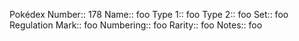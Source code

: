 Pokédex Number:: 178
Name:: foo
Type 1:: foo
Type 2:: foo
Set:: foo
Regulation Mark:: foo
Numbering:: foo
Rarity:: foo
Notes:: foo

